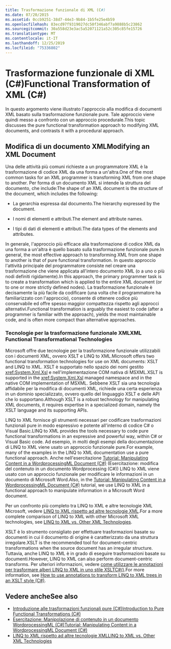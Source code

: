 ```yaml
---
title: Trasformazione funzionale di XML (C#)
ms.date: 07/20/2015
ms.assetid: 0ccb9251-38d7-44e3-9b84-1b5fe25e4b59
ms.openlocfilehash: 83ecd97f9319027dc50f346abf7a9888b5c23862
ms.sourcegitcommit: 30a558d23e3ac5a52071121a52c305c85fe15726
ms.translationtype: MT
ms.contentlocale: it-IT
ms.lasthandoff: 12/25/2019
ms.locfileid: "75336802"
---
```

# <a name="functional-transformation-of-xml-c"></a><span data-ttu-id="26459-102">Trasformazione funzionale di XML (C#)</span><span class="sxs-lookup"><span data-stu-id="26459-102">Functional Transformation of XML (C#)</span></span>
<span data-ttu-id="26459-103">In questo argomento viene illustrato l'approccio alla modifica di documenti XML basato sulla trasformazione funzionale pure. Tale approccio viene quindi messo a confronto con un approccio procedurale.</span><span class="sxs-lookup"><span data-stu-id="26459-103">This topic discusses the pure functional transformation approach to modifying XML documents, and contrasts it with a procedural approach.</span></span>  
  
## <a name="modifying-an-xml-document"></a><span data-ttu-id="26459-104">Modifica di un documento XML</span><span class="sxs-lookup"><span data-stu-id="26459-104">Modifying an XML Document</span></span>  
 <span data-ttu-id="26459-105">Una delle attività più comuni richieste a un programmatore XML è la trasformazione di codice XML da una forma a un'altra.</span><span class="sxs-lookup"><span data-stu-id="26459-105">One of the most common tasks for an XML programmer is transforming XML from one shape to another.</span></span> <span data-ttu-id="26459-106">Per forma di un documento XML si intende la struttura del documento, che include:</span><span class="sxs-lookup"><span data-stu-id="26459-106">The shape of an XML document is the structure of the document, which includes the following:</span></span>  
  
- <span data-ttu-id="26459-107">La gerarchia espressa dal documento.</span><span class="sxs-lookup"><span data-stu-id="26459-107">The hierarchy expressed by the document.</span></span>  
  
- <span data-ttu-id="26459-108">I nomi di elementi e attributi.</span><span class="sxs-lookup"><span data-stu-id="26459-108">The element and attribute names.</span></span>  
  
- <span data-ttu-id="26459-109">I tipi di dati di elementi e attributi.</span><span class="sxs-lookup"><span data-stu-id="26459-109">The data types of the elements and attributes.</span></span>  
  
 <span data-ttu-id="26459-110">In generale, l'approccio più efficace alla trasformazione di codice XML da una forma a un'altra è quello basato sulla trasformazione funzionale pure.</span><span class="sxs-lookup"><span data-stu-id="26459-110">In general, the most effective approach to transforming XML from one shape to another is that of pure functional transformation.</span></span> <span data-ttu-id="26459-111">In questo approccio l'attività principale del programmatore consiste nel creare una trasformazione che viene applicata all'intero documento XML (o a uno o più nodi definiti rigidamente).</span><span class="sxs-lookup"><span data-stu-id="26459-111">In this approach, the primary programmer task is to create a transformation which is applied to the entire XML document (or to one or more strictly defined nodes).</span></span> <span data-ttu-id="26459-112">La trasformazione funzionale è decisamente la più facile da codificare (una volta che il programmatore ha familiarizzato con l'approccio), consente di ottenere codice più conservabile ed offre spesso maggior compattezza rispetto agli approcci alternativi.</span><span class="sxs-lookup"><span data-stu-id="26459-112">Functional transformation is arguably the easiest to code (after a programmer is familiar with the approach), yields the most maintainable code, and is often more compact than alternative approaches.</span></span>  
  
### <a name="xml-functional-transformational-technologies"></a><span data-ttu-id="26459-113">Tecnologie per la trasformazione funzionale XML</span><span class="sxs-lookup"><span data-stu-id="26459-113">XML Functional Transformational Technologies</span></span>  
 <span data-ttu-id="26459-114">Microsoft offre due tecnologie per la trasformazione funzionale utilizzabili con i documenti XML, ovvero XSLT e LINQ to XML.</span><span class="sxs-lookup"><span data-stu-id="26459-114">Microsoft offers two functional transformation technologies for use on XML documents: XSLT and LINQ to XML.</span></span> <span data-ttu-id="26459-115">XSLT è supportato nello spazio dei nomi gestito <xref:System.Xml.Xsl> e nell'implementazione COM nativa di MSXML.</span><span class="sxs-lookup"><span data-stu-id="26459-115">XSLT is supported in the <xref:System.Xml.Xsl> managed namespace and in the native COM implementation of MSXML.</span></span> <span data-ttu-id="26459-116">Sebbene XSLT sia una tecnologia affidabile per la modifica di documenti XML, richiede una certa esperienza in un dominio specializzato, ovvero quello del linguaggio XSLT e delle API che lo supportano.</span><span class="sxs-lookup"><span data-stu-id="26459-116">Although XSLT is a robust technology for manipulating XML documents, it requires expertise in a specialized domain, namely the XSLT language and its supporting APIs.</span></span>  
  
 <span data-ttu-id="26459-117">LINQ to XML fornisce gli strumenti necessari per codificare trasformazioni funzionali pure in modo espressivo e potente all'interno di codice C# o Visual Basic.</span><span class="sxs-lookup"><span data-stu-id="26459-117">LINQ to XML provides the tools necessary to code pure functional transformations in an expressive and powerful way, within C# or Visual Basic code.</span></span> <span data-ttu-id="26459-118">Ad esempio, in molti degli esempi della documentazione di LINQ to XML viene usato un approccio funzionale pure.</span><span class="sxs-lookup"><span data-stu-id="26459-118">For example, many of the examples in the LINQ to XML documentation use a pure functional approach.</span></span> <span data-ttu-id="26459-119">Anche nell'esercitazione [Tutorial: Manipulating Content in a WordprocessingML Document (C#)](./shape-of-wordprocessingml-documents.md) (Esercitazione: modifica del contenuto in un documento Wordprocessing (C#)) LINQ to XML viene usato con un approccio funzionale per modificare le informazioni in un documento di Microsoft Word.</span><span class="sxs-lookup"><span data-stu-id="26459-119">Also, in the [Tutorial: Manipulating Content in a WordprocessingML Document (C#)](./shape-of-wordprocessingml-documents.md) tutorial, we use LINQ to XML in a functional approach to manipulate information in a Microsoft Word document.</span></span>  
  
 <span data-ttu-id="26459-120">Per un confronto più completo tra LINQ to XML e altre tecnologie XML Microsoft, vedere [LINQ to XML rispetto ad altre tecnologie XML](./linq-to-xml-vs-other-xml-technologies.md).</span><span class="sxs-lookup"><span data-stu-id="26459-120">For a more complete comparison of LINQ to XML with other Microsoft XML technologies, see [LINQ to XML vs. Other XML Technologies](./linq-to-xml-vs-other-xml-technologies.md).</span></span>  
  
<span data-ttu-id="26459-121">XSLT è lo strumento consigliato per effettuare trasformazioni basate su documenti in cui il documento di origine è caratterizzato da una struttura irregolare.</span><span class="sxs-lookup"><span data-stu-id="26459-121">XSLT is the recommended tool for  document-centric transformations when the source document has an irregular structure.</span></span> <span data-ttu-id="26459-122">Tuttavia, anche LINQ to XML è in grado di eseguire trasformazioni basate su documenti.</span><span class="sxs-lookup"><span data-stu-id="26459-122">However, LINQ to XML can also perform document-centric transforms.</span></span> <span data-ttu-id="26459-123">Per ulteriori informazioni, vedere [come utilizzare le annotazioni per trasformare alberi LINQ to XML in uno stile XSLTC#()](./how-to-use-annotations-to-transform-linq-to-xml-trees-in-an-xslt-style.md).</span><span class="sxs-lookup"><span data-stu-id="26459-123">For more information, see [How to use annotations to transform LINQ to XML trees in an XSLT style (C#)](./how-to-use-annotations-to-transform-linq-to-xml-trees-in-an-xslt-style.md).</span></span>
  
## <a name="see-also"></a><span data-ttu-id="26459-124">Vedere anche</span><span class="sxs-lookup"><span data-stu-id="26459-124">See also</span></span>

- [<span data-ttu-id="26459-125">Introduzione alle trasformazioni funzionali pure (C#)</span><span class="sxs-lookup"><span data-stu-id="26459-125">Introduction to Pure Functional Transformations (C#)</span></span>](./introduction-to-pure-functional-transformations.md)
- [<span data-ttu-id="26459-126">Esercitazione: Manipolazione di contenuto in un documento WordprocessingML (C#)</span><span class="sxs-lookup"><span data-stu-id="26459-126">Tutorial: Manipulating Content in a WordprocessingML Document (C#)</span></span>](./shape-of-wordprocessingml-documents.md)
- [<span data-ttu-id="26459-127">LINQ to XML rispetto ad altre tecnologie XML</span><span class="sxs-lookup"><span data-stu-id="26459-127">LINQ to XML vs. Other XML Technologies</span></span>](./linq-to-xml-vs-other-xml-technologies.md)
